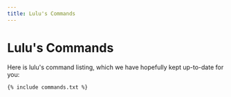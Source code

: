 ```yaml
---
title: Lulu's Commands
---
```


Lulu's Commands
===============

Here is lulu's command listing, which we have hopefully kept up-to-date for you:

```
{% include commands.txt %}
```
